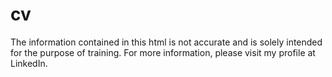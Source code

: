 # cv

The information contained in this html is not accurate and is solely intended for the purpose of training. For more information, please visit my profile at LinkedIn.
